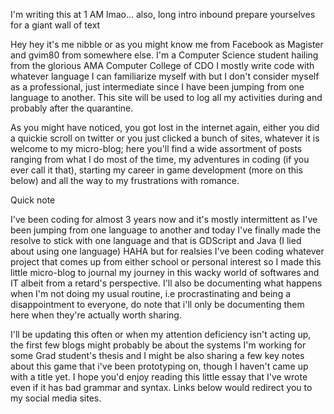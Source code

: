 
 I'm writing this at 1 AM lmao... also, long intro inbound prepare yourselves for a giant wall of text




 Hey hey it's me nibble or as you might know me from Facebook as Magister and gvim80 from somewhere else. I'm a Computer Science student hailing from the glorious AMA Computer College of CDO I mostly write code with whatever language I can familiarize myself with but I don't consider myself as a professional, just intermediate since I have been jumping from one language to another. This site will be used to log all my activities during and probably after the quarantine.




 As you might have noticed, you got lost in the internet again, either you did a quickie scroll on twitter or you just clicked a bunch of sites, whatever it is welcome to my micro-blog; here you'll find a wide assortment of posts ranging from what I do most of the time, my adventures in coding (if you ever call it that), starting my career in game development (more on this below) and all the way to my frustrations with romance.




 Quick note




 I've been coding for almost 3 years now and it's mostly intermittent as I've been jumping from one language to another and today I've finally made the resolve to stick with one language and that is GDScript and Java (I lied about using one language) HAHA but for realsies I've been coding whatever project that comes up from either school or personal interest so I made this little micro-blog to journal my journey in this wacky world of softwares and IT albeit from a retard's perspective. I'll also be documenting what happens when I'm not doing my usual routine, i.e procrastinating and being a disappointment to everyone, do note that i'll only be documenting them here when they're actually worth sharing.




 I'll be updating this often or when my attention deficiency isn't acting up, the first few blogs might probably be about the systems I'm working for some Grad student's thesis and I might be also sharing a few key notes about this game that i've been prototyping on, though I haven't came up with a title yet. I hope you'd enjoy reading this little essay that I've wrote even if it has bad grammar and syntax. Links below would redirect you to my social media sites.




  











